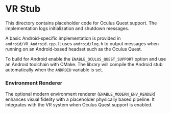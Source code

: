# VR Stub

This directory contains placeholder code for Oculus Quest support. The implementation logs initialization and shutdown messages.

A basic Android-specific implementation is provided in `android/VR_Android.cpp`. It uses `android/log.h` to output messages when running on an Android-based headset such as the Oculus Quest.

To build for Android enable the `ENABLE_OCULUS_QUEST_SUPPORT` option and use an Android toolchain with CMake. The library will compile the Android stub automatically when the `ANDROID` variable is set.


### Environment Renderer
The optional modern environment renderer (`ENABLE_MODERN_ENV_RENDER`) enhances visual fidelity with a placeholder physically based pipeline. It integrates with the VR system when Oculus Quest support is enabled.

